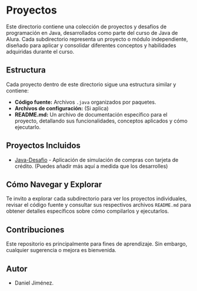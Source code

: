 # Proyectos

Este directorio contiene una colección de proyectos y desafíos de programación en Java, desarrollados como parte del curso de Java de Alura. Cada subdirectorio representa un proyecto o módulo independiente, diseñado para aplicar y consolidar diferentes conceptos y habilidades adquiridas durante el curso.

## Estructura

Cada proyecto dentro de este directorio sigue una estructura similar y contiene:

* **Código fuente:** Archivos `.java` organizados por paquetes.
* **Archivos de configuración:** (Si aplica)
* **README.md:** Un archivo de documentación específico para el proyecto, detallando sus funcionalidades, conceptos aplicados y cómo ejecutarlo.

## Proyectos Incluidos

* [Java-Desafio](Java-Desafio/README.md) - Aplicación de simulación de compras con tarjeta de crédito. (Puedes añadir más aquí a medida que los desarrolles)

## Cómo Navegar y Explorar

Te invito a explorar cada subdirectorio para ver los proyectos individuales, revisar el código fuente y consultar sus respectivos archivos `README.md` para obtener detalles específicos sobre cómo compilarlos y ejecutarlos.

## Contribuciones

Este repositorio es principalmente para fines de aprendizaje. Sin embargo, cualquier sugerencia o mejora es bienvenida.

## Autor

* Daniel Jiménez.